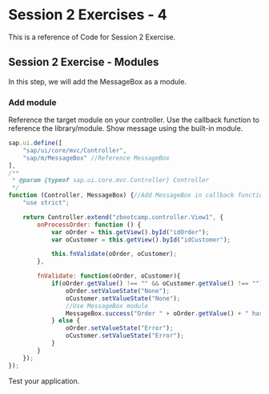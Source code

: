 # Session 2 Exercises - 4
This is a reference of Code for Session 2 Exercise.

## Session 2 Exercise - Modules
In this step, we will add the MessageBox as a module.

### Add module
Reference the target module on your controller. Use the callback function to reference the library/module. Show  message using the  built-in module.
```js
sap.ui.define([
    "sap/ui/core/mvc/Controller",
    "sap/m/MessageBox" //Reference MessageBox
],
/**
 * @param {typeof sap.ui.core.mvc.Controller} Controller
 */
function (Controller, MessageBox) {//Add MessageBox in callback function
    "use strict";

    return Controller.extend("zbootcamp.controller.View1", {
        onProcessOrder: function () {
            var oOrder = this.getView().byId("idOrder");
            var oCustomer = this.getView().byId("idCustomer");

            this.fnValidate(oOrder, oCustomer);
        },

        fnValidate: function(oOrder, oCustomer){
            if(oOrder.getValue() !== "" && oCustomer.getValue() !== ""){
                oOrder.setValueState("None");
                oCustomer.setValueState("None");
                //Use MessageBox module
                MessageBox.success("Order " + oOrder.getValue() + " has been processed for Customer " + oCustomer.getValue() + " sucessfully!" );
            } else {
                oOrder.setValueState("Error");
                oCustomer.setValueState("Error");
            }
        }
    });
});
```

Test your application. 
